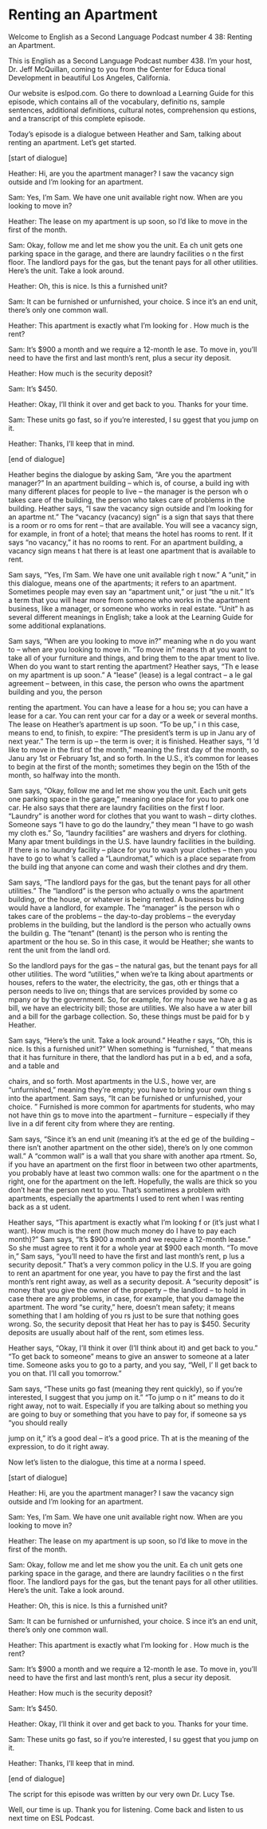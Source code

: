 # Renting an Apartment

Welcome to English as a Second Language Podcast number 4 38: Renting an Apartment.

This is English as a Second Language Podcast number 438.  I’m your host, Dr. Jeff McQuillan, coming to you from the Center for Educa tional Development in beautiful Los Angeles, California.

Our website is eslpod.com.  Go there to download a Learning Guide for this episode, which contains all of the vocabulary, definitio ns, sample sentences, additional definitions, cultural notes, comprehension qu estions, and a transcript of this complete episode.

Today’s episode is a dialogue between Heather and Sam,  talking about renting an apartment.  Let’s get started.

[start of dialogue]

Heather:  Hi, are you the apartment manager?  I saw the vacancy sign outside and I’m looking for an apartment.

Sam:  Yes, I’m Sam.  We have one unit available right now.  When are you looking to move in?

Heather:  The lease on my apartment is up soon, so I’d like to move in the first of the month.

Sam:  Okay, follow me and let me show you the unit.  Ea ch unit gets one parking space in the garage, and there are laundry facilities o n the first floor.  The landlord pays for the gas, but the tenant pays for all other utilities.  Here’s the unit.  Take a look around.

Heather:  Oh, this is nice.  Is this a furnished unit?

Sam:  It can be furnished or unfurnished, your choice.  S ince it’s an end unit, there’s only one common wall.

Heather:  This apartment is exactly what I’m looking for .  How much is the rent?

 Sam:  It’s $900 a month and we require a 12-month le ase.  To move in, you’ll need to have the first and last month’s rent, plus a secur ity deposit.

Heather:  How much is the security deposit?

Sam:  It’s $450.

Heather:  Okay, I’ll think it over and get back to you.  Thanks for your time.

Sam:  These units go fast, so if you’re interested, I su ggest that you jump on it.

Heather:  Thanks, I’ll keep that in mind.

[end of dialogue]

Heather begins the dialogue by asking Sam, “Are you the apartment manager?” In an apartment building – which is, of course, a build ing with many different places for people to live – the manager is the person wh o takes care of the building, the person who takes care of problems in the building.  Heather says, “I saw the vacancy sign outside and I’m looking for an apartme nt.”  The “vacancy (vacancy) sign” is a sign that says that there is a room or ro oms for rent – that are available.  You will see a vacancy sign, for example, in front of a hotel; that means the hotel has rooms to rent.  If it says “no vacancy,” it has no rooms to rent.  For an apartment building, a vacancy sign means t hat there is at least one apartment that is available to rent.

Sam says, “Yes, I’m Sam.  We have one unit available righ t now.”  A “unit,” in this dialogue, means one of the apartments; it refers to an  apartment.  Sometimes people may even say an “apartment unit,” or just “the u nit.”  It’s a term that you will hear more from someone who works in the apartment  business, like a manager, or someone who works in real estate.  “Unit” h as several different meanings in English; take a look at the Learning Guide for some additional explanations.

Sam says, “When are you looking to move in?” meaning whe n do you want to – when are you looking to move in.  “To move in” means th at you want to take all of your furniture and things, and bring them to the apar tment to live.  When do you want to start renting the apartment?  Heather says, “Th e lease on my apartment is up soon.”  A “lease” (lease) is a legal contract – a le gal agreement – between, in this case, the person who owns the apartment building  and you, the person

 renting the apartment.  You can have a lease for a hou se; you can have a lease for a car.  You can rent your car for a day or a week or  several months.  The lease on Heather’s apartment is up soon.  “To be up,” i n this case, means to end, to finish, to expire: “The president’s term is up in Janu ary of next year.”  The term is up – the term is over; it is finished.  Heather says, “I ’d like to move in the first of the month,” meaning the first day of the month, so Janu ary 1st or February 1st, and so forth.  In the U.S., it’s common for leases to begin at the first of the month; sometimes they begin on the 15th of the month, so halfway into the month.

Sam says, “Okay, follow me and let me show you the unit.  Each unit gets one parking space in the garage,” meaning one place for you to park one car.  He also says that there are laundry facilities on the first f loor.  “Laundry” is another word for clothes that you want to wash – dirty clothes.  Someone says “I have to go do the laundry,” they mean “I have to go wash my cloth es.”  So, “laundry facilities” are washers and dryers for clothing.  Many apar tment buildings in the U.S. have laundry facilities in the building.  If there  is no laundry facility – place for you to wash your clothes – then you have to go to what ’s called a “Laundromat,” which is a place separate from the build ing that anyone can come and wash their clothes and dry them.

Sam says, “The landlord pays for the gas, but the tenant pays for all other utilities.”  The “landlord” is the person who actually o wns the apartment building, or the house, or whatever is being rented.  A business bu ilding would have a landlord, for example.  The “manager” is the person wh o takes care of the problems – the day-to-day problems – the everyday problems in the building, but the landlord is the person who actually owns the buildin g.  The “tenant” (tenant) is the person who is renting the apartment or the hou se.  So in this case, it would be Heather; she wants to rent the unit from the landl ord.

So the landlord pays for the gas – the natural gas, but  the tenant pays for all other utilities.  The word “utilities,” when we’re ta lking about apartments or houses, refers to the water, the electricity, the gas, oth er things that a person needs to live on; things that are services provided by some co mpany or by the government.  So, for example, for my house we have a g as bill, we have an electricity bill; those are utilities.  We also have a w ater bill and a bill for the garbage collection.  So, these things must be paid for b y Heather.

Sam says, “Here’s the unit.  Take a look around.”  Heathe r says, “Oh, this is nice. Is this a furnished unit?”  When something is “furnished, ” that means that it has furniture in there, that the landlord has put in a b ed, and a sofa, and a table and

 chairs, and so forth.  Most apartments in the U.S., howe ver, are “unfurnished,” meaning they’re empty; you have to bring your own thing s into the apartment. Sam says, “It can be furnished or unfurnished, your choice. ”  Furnished is more common for apartments for students, who may not have thin gs to move into the apartment – furniture – especially if they live in a dif ferent city from where they are renting.

Sam says, “Since it’s an end unit (meaning it’s at the ed ge of the building – there isn’t another apartment on the other side), there’s on ly one common wall.”  A “common wall” is a wall that you share with another apa rtment.  So, if you have an apartment on the first floor in between two other  apartments, you probably have at least two common walls: one for the apartment o n the right, one for the apartment on the left.  Hopefully, the walls are thick so you don’t hear the person next to you.  That’s sometimes a problem with apartments,  especially the apartments I used to rent when I was renting back as a st udent.

Heather says, “This apartment is exactly what I’m looking f or (it’s just what I want).  How much is the rent (how much money do I have to pay each month)?” Sam says, “It’s $900 a month and we require a 12-month lease.”  So she must agree to rent it for a whole year at $900 each month.   “To move in,” Sam says, “you’ll need to have the first and last month’s rent, p lus a security deposit.” That’s a very common policy in the U.S.  If you are going to rent an apartment for one year, you have to pay the first and the last month’s rent right away, as well as a security deposit.  A “security deposit” is money that you  give the owner of the property – the landlord – to hold in case there are any problems, in case, for example, that you damage the apartment.  The word “se curity,” here, doesn’t mean safety; it means something that I am holding of you rs just to be sure that nothing goes wrong.  So, the security deposit that Heat her has to pay is $450. Security deposits are usually about half of the rent, som etimes less.

Heather says, “Okay, I’ll think it over (I’ll think about it) and get back to you.”  “To get back to someone” means to give an answer to someone at  a later time. Someone asks you to go to a party, and you say, “Well, I’ ll get back to you on that.  I’ll call you tomorrow.”

Sam says, “These units go fast (meaning they rent quickly),  so if you’re interested, I suggest that you jump on it.”  “To jump o n it” means to do it right away, not to wait.  Especially if you are talking about so mething you are going to buy or something that you have to pay for, if someone sa ys “you should really

 jump on it,” it’s a good deal – it’s a good price.  Th at is the meaning of the expression, to do it right away.

Now let’s listen to the dialogue, this time at a norma l speed.

[start of dialogue]

Heather:  Hi, are you the apartment manager?  I saw the vacancy sign outside and I’m looking for an apartment.

Sam:  Yes, I’m Sam.  We have one unit available right now.  When are you looking to move in?

Heather:  The lease on my apartment is up soon, so I’d like to move in the first of the month.

Sam:  Okay, follow me and let me show you the unit.  Ea ch unit gets one parking space in the garage, and there are laundry facilities o n the first floor.  The landlord pays for the gas, but the tenant pays for all other utilities.  Here’s the unit.  Take a look around.

Heather:  Oh, this is nice.  Is this a furnished unit?

Sam:  It can be furnished or unfurnished, your choice.  S ince it’s an end unit, there’s only one common wall.

Heather:  This apartment is exactly what I’m looking for .  How much is the rent?

Sam:  It’s $900 a month and we require a 12-month le ase.  To move in, you’ll need to have the first and last month’s rent, plus a secur ity deposit.

Heather:  How much is the security deposit?

Sam:  It’s $450.

Heather:  Okay, I’ll think it over and get back to you.  Thanks for your time.

Sam:  These units go fast, so if you’re interested, I su ggest that you jump on it.

Heather:  Thanks, I’ll keep that in mind.

 [end of dialogue]

The script for this episode was written by our very own Dr.  Lucy Tse.

Well, our time is up.  Thank you for listening.  Come  back and listen to us next time on ESL Podcast.



